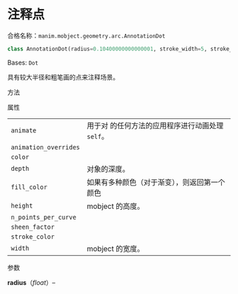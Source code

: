 # 注释点

合格名称：`manim.mobject.geometry.arc.AnnotationDot`

```py
class AnnotationDot(radius=0.10400000000000001, stroke_width=5, stroke_color='#FFFFFF', fill_color='#58C4DD', **kwargs)
```

Bases: `Dot`

具有较大半径和粗笔画的点来注释场景。

方法

属性

|||
|-|-|
`animate`|用于对 的任何方法的应用程序进行动画处理`self`。
`animation_overrides`|
`color`|
`depth`|对象的深度。
`fill_color`|如果有多种颜色（对于渐变），则返回第一个颜色
`height`|mobject 的高度。
`n_points_per_curve`|
`sheen_factor`|
`stroke_color`|
`width`|mobject 的宽度。


参数

**radius**（_float_）–
